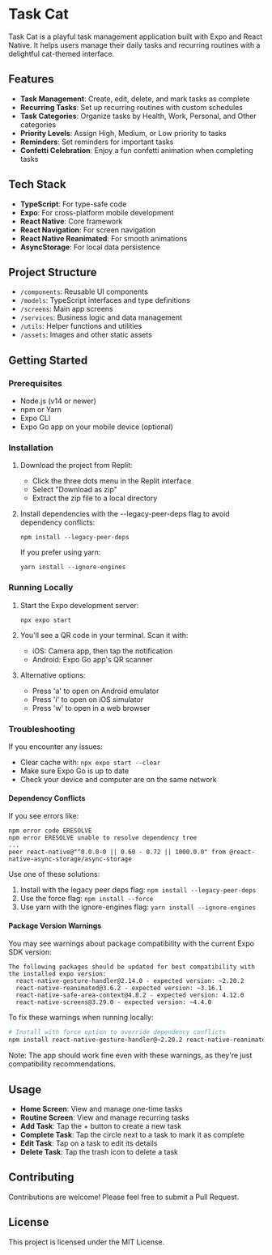 # Task Cat

Task Cat is a playful task management application built with Expo and React Native. It helps users manage their daily tasks and recurring routines with a delightful cat-themed interface.

## Features

- **Task Management**: Create, edit, delete, and mark tasks as complete
- **Recurring Tasks**: Set up recurring routines with custom schedules
- **Task Categories**: Organize tasks by Health, Work, Personal, and Other categories
- **Priority Levels**: Assign High, Medium, or Low priority to tasks
- **Reminders**: Set reminders for important tasks
- **Confetti Celebration**: Enjoy a fun confetti animation when completing tasks

## Tech Stack

- **TypeScript**: For type-safe code
- **Expo**: For cross-platform mobile development
- **React Native**: Core framework
- **React Navigation**: For screen navigation
- **React Native Reanimated**: For smooth animations
- **AsyncStorage**: For local data persistence

## Project Structure

- `/components`: Reusable UI components
- `/models`: TypeScript interfaces and type definitions
- `/screens`: Main app screens
- `/services`: Business logic and data management
- `/utils`: Helper functions and utilities
- `/assets`: Images and other static assets

## Getting Started

### Prerequisites

- Node.js (v14 or newer)
- npm or Yarn
- Expo CLI
- Expo Go app on your mobile device (optional)

### Installation

1. Download the project from Replit:
   - Click the three dots menu in the Replit interface
   - Select "Download as zip"
   - Extract the zip file to a local directory

2. Install dependencies with the --legacy-peer-deps flag to avoid dependency conflicts:
   ```
   npm install --legacy-peer-deps
   ```
   
   If you prefer using yarn:
   ```
   yarn install --ignore-engines
   ```
   
### Running Locally

1. Start the Expo development server:
   ```
   npx expo start
   ```
2. You'll see a QR code in your terminal. Scan it with:
   - iOS: Camera app, then tap the notification
   - Android: Expo Go app's QR scanner
   
3. Alternative options:
   - Press 'a' to open on Android emulator
   - Press 'i' to open on iOS simulator
   - Press 'w' to open in a web browser

### Troubleshooting

If you encounter any issues:
- Clear cache with: `npx expo start --clear`
- Make sure Expo Go is up to date
- Check your device and computer are on the same network

#### Dependency Conflicts

If you see errors like:
```
npm error code ERESOLVE
npm error ERESOLVE unable to resolve dependency tree
...
peer react-native@"^0.0.0-0 || 0.60 - 0.72 || 1000.0.0" from @react-native-async-storage/async-storage
```

Use one of these solutions:
1. Install with the legacy peer deps flag: `npm install --legacy-peer-deps`
2. Use the force flag: `npm install --force`
3. Use yarn with the ignore-engines flag: `yarn install --ignore-engines`

#### Package Version Warnings

You may see warnings about package compatibility with the current Expo SDK version:
```
The following packages should be updated for best compatibility with the installed expo version:
  react-native-gesture-handler@2.14.0 - expected version: ~2.20.2
  react-native-reanimated@3.6.2 - expected version: ~3.16.1
  react-native-safe-area-context@4.8.2 - expected version: 4.12.0
  react-native-screens@3.29.0 - expected version: ~4.4.0
```

To fix these warnings when running locally:

```bash
# Install with force option to override dependency conflicts
npm install react-native-gesture-handler@~2.20.2 react-native-reanimated@~3.16.1 react-native-safe-area-context@4.12.0 react-native-screens@~4.4.0 --force
```

Note: The app should work fine even with these warnings, as they're just compatibility recommendations.

## Usage

- **Home Screen**: View and manage one-time tasks
- **Routine Screen**: View and manage recurring tasks
- **Add Task**: Tap the + button to create a new task
- **Complete Task**: Tap the circle next to a task to mark it as complete
- **Edit Task**: Tap on a task to edit its details
- **Delete Task**: Tap the trash icon to delete a task

## Contributing

Contributions are welcome! Please feel free to submit a Pull Request.

## License

This project is licensed under the MIT License.